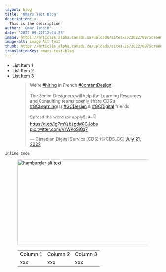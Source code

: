 ```yaml
---
layout: blog
title: 'Omars Test Blog'
description: >-
  This is the description
author: 'Omar Tehsin'
date: '2022-09-22T12:44:23'
image: https://articles.alpha.canada.ca/uploads/sites/25/2022/09/Screen-Shot-2022-07-25-at-1.53.22-PM-2.png
image-alt: image Alt Text
thumb: https://articles.alpha.canada.ca/uploads/sites/25/2022/09/Screen-Shot-2022-07-25-at-1.53.22-PM-2-150x150.png
translationKey: omars-test-blog
---
```


<ul><li>List Item 1</li><li>List Item 2</li><li>List Item 3</li></ul>



<figure class="wp-block-embed is-type-rich is-provider-twitter wp-block-embed-twitter"><div class="wp-block-embed__wrapper">
<blockquote class="twitter-tweet" data-width="500" data-dnt="true"><p lang="en" dir="ltr">We’re <a href="https://twitter.com/hashtag/hiring?src=hash&amp;ref_src=twsrc%5Etfw">#hiring</a> in French <a href="https://twitter.com/hashtag/ContentDesign?src=hash&amp;ref_src=twsrc%5Etfw">#ContentDesign</a>!<br><br>The Senior Designers will help the Learning Resources and Consulting teams openly share CDS’s <a href="https://twitter.com/hashtag/GCLearning?src=hash&amp;ref_src=twsrc%5Etfw">#GCLearning</a>(s).<a href="https://twitter.com/hashtag/GCDesign?src=hash&amp;ref_src=twsrc%5Etfw">#GCDesign</a> &amp; <a href="https://twitter.com/hashtag/GCDigital?src=hash&amp;ref_src=twsrc%5Etfw">#GCDigital</a> friends: <br><br>Spread the word (or apply!). 🌬👇<a href="https://t.co/jgPmYsbsgd">https://t.co/jgPmYsbsgd</a><a href="https://twitter.com/hashtag/GCJobs?src=hash&amp;ref_src=twsrc%5Etfw">#GCJobs</a> <a href="https://t.co/VrWKoSiGq7">pic.twitter.com/VrWKoSiGq7</a></p>&mdash; Canadian Digital Service (CDS) (@CDS_GC) <a href="https://twitter.com/CDS_GC/status/1550116985140154368?ref_src=twsrc%5Etfw">July 21, 2022</a></blockquote><script async src="https://platform.twitter.com/widgets.js" charset="utf-8"></script>
</div></figure>



<p><code>Inline Code</code></p>



<figure class="wp-block-image size-large is-resized"><img loading="lazy" src="https://articles.alpha.canada.ca/uploads/sites/25/2022/08/hamburglar-1024x613.webp" alt="hamburglar alt text" class="wp-image-206" width="464" height="277" srcset="https://articles.alpha.canada.ca/uploads/sites/25/2022/08/hamburglar-1024x613.webp 1024w, https://articles.alpha.canada.ca/uploads/sites/25/2022/08/hamburglar-300x179.webp 300w, https://articles.alpha.canada.ca/uploads/sites/25/2022/08/hamburglar-768x459.webp 768w, https://articles.alpha.canada.ca/uploads/sites/25/2022/08/hamburglar.webp 1170w" sizes="(max-width: 464px) 100vw, 464px" /></figure>



<figure class="wp-block-table"><table><tbody><tr><td>Column 1</td><td>Column 2</td><td>Column 3</td></tr><tr><td>xxx</td><td>xxx</td><td>xxx</td></tr></tbody></table></figure>


